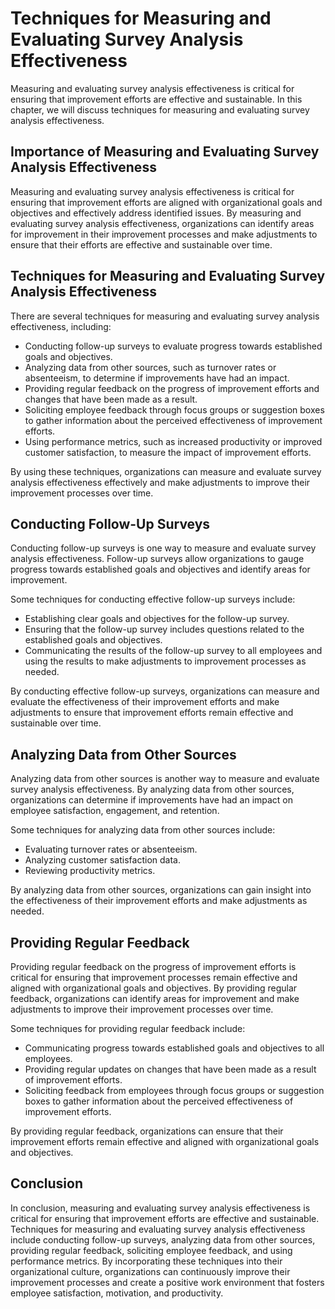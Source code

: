 # Techniques for Measuring and Evaluating Survey Analysis Effectiveness

Measuring and evaluating survey analysis effectiveness is critical for ensuring that improvement efforts are effective and sustainable. In this chapter, we will discuss techniques for measuring and evaluating survey analysis effectiveness.

Importance of Measuring and Evaluating Survey Analysis Effectiveness
--------------------------------------------------------------------

Measuring and evaluating survey analysis effectiveness is critical for ensuring that improvement efforts are aligned with organizational goals and objectives and effectively address identified issues. By measuring and evaluating survey analysis effectiveness, organizations can identify areas for improvement in their improvement processes and make adjustments to ensure that their efforts are effective and sustainable over time.

Techniques for Measuring and Evaluating Survey Analysis Effectiveness
---------------------------------------------------------------------

There are several techniques for measuring and evaluating survey analysis effectiveness, including:

* Conducting follow-up surveys to evaluate progress towards established goals and objectives.
* Analyzing data from other sources, such as turnover rates or absenteeism, to determine if improvements have had an impact.
* Providing regular feedback on the progress of improvement efforts and changes that have been made as a result.
* Soliciting employee feedback through focus groups or suggestion boxes to gather information about the perceived effectiveness of improvement efforts.
* Using performance metrics, such as increased productivity or improved customer satisfaction, to measure the impact of improvement efforts.

By using these techniques, organizations can measure and evaluate survey analysis effectiveness effectively and make adjustments to improve their improvement processes over time.

Conducting Follow-Up Surveys
----------------------------

Conducting follow-up surveys is one way to measure and evaluate survey analysis effectiveness. Follow-up surveys allow organizations to gauge progress towards established goals and objectives and identify areas for improvement.

Some techniques for conducting effective follow-up surveys include:

* Establishing clear goals and objectives for the follow-up survey.
* Ensuring that the follow-up survey includes questions related to the established goals and objectives.
* Communicating the results of the follow-up survey to all employees and using the results to make adjustments to improvement processes as needed.

By conducting effective follow-up surveys, organizations can measure and evaluate the effectiveness of their improvement efforts and make adjustments to ensure that improvement efforts remain effective and sustainable over time.

Analyzing Data from Other Sources
---------------------------------

Analyzing data from other sources is another way to measure and evaluate survey analysis effectiveness. By analyzing data from other sources, organizations can determine if improvements have had an impact on employee satisfaction, engagement, and retention.

Some techniques for analyzing data from other sources include:

* Evaluating turnover rates or absenteeism.
* Analyzing customer satisfaction data.
* Reviewing productivity metrics.

By analyzing data from other sources, organizations can gain insight into the effectiveness of their improvement efforts and make adjustments as needed.

Providing Regular Feedback
--------------------------

Providing regular feedback on the progress of improvement efforts is critical for ensuring that improvement processes remain effective and aligned with organizational goals and objectives. By providing regular feedback, organizations can identify areas for improvement and make adjustments to improve their improvement processes over time.

Some techniques for providing regular feedback include:

* Communicating progress towards established goals and objectives to all employees.
* Providing regular updates on changes that have been made as a result of improvement efforts.
* Soliciting feedback from employees through focus groups or suggestion boxes to gather information about the perceived effectiveness of improvement efforts.

By providing regular feedback, organizations can ensure that their improvement efforts remain effective and aligned with organizational goals and objectives.

Conclusion
----------

In conclusion, measuring and evaluating survey analysis effectiveness is critical for ensuring that improvement efforts are effective and sustainable. Techniques for measuring and evaluating survey analysis effectiveness include conducting follow-up surveys, analyzing data from other sources, providing regular feedback, soliciting employee feedback, and using performance metrics. By incorporating these techniques into their organizational culture, organizations can continuously improve their improvement processes and create a positive work environment that fosters employee satisfaction, motivation, and productivity.
